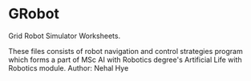 # GRobot
Grid Robot Simulator Worksheets.

These files consists of robot navigation and control strategies program which forms a part of
MSc AI with Robotics degree's Artificial Life with Robotics module.
Author: Nehal Hye
